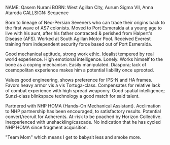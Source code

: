 NAME: Qasem Nurani
BORN: West Agillan City, Aurum Sigma VII, Anna Ataroda
CALLSIGN: Sequence

Born to lineage of Neo-Persian Seveners who can trace their origins
back to the first wave of AS7 colonists. Moved to Port Esmeralda at a
young age to live with his aunt, after his father contracted & perished
from Halpert's Disease (AFS). Worked at South Agillan Motor Pool.
Received Everest training from independent security force based out of
Port Esmeralda.

Good mechanical aptitude, strong work ethic. Idealist tempered by real
world experience. High emotional intelligence. Lonely. Works himself
to the bone as a coping mechanism. Easily manipulated. Diaspora; lack
of cosmopolitan experience makes him a potential liability once
uprooted.

Values good engineering, shows preference for IPS-N and HA frames.
Favors heavy armor vis a vis Tortuga-class. Compensates for relative
lack of combat experience with high spread weaponry. Good spatial
intelligence; Sunzi-class blinkspace technology a good match for said
talent.

Partnered with NHP HOMA (Hands-On Mechanical Assistant). Acclimation to
NHP partnership has been encouraged, to satisfactory results. Potential
convert/recruit for Adherents. At-risk to be poached by Horizon
Collective. Inexperienced with unshackling/cascade. No indication that
he has cycled NHP HOMA since fragment acquisition.

"Team Mom" which means I get to babysit less and smoke more.
